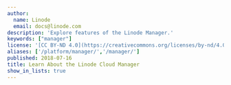 ```yaml
---
author:
  name: Linode
  email: docs@linode.com
description: 'Explore features of the Linode Manager.'
keywords: ["manager"]
license: '[CC BY-ND 4.0](https://creativecommons.org/licenses/by-nd/4.0)'
aliases: ['/platform/manager/','/manager/']
published: 2018-07-16
title: Learn About the Linode Cloud Manager
show_in_lists: true
---
```




